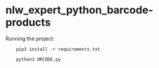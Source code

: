 # nlw_expert_python_barcode-products

Running the project:

        pip3 install -r requirements.txt 

        python3 URCODE.py

